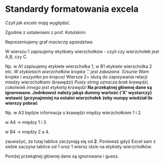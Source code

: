 # Standardy formatowania excela

*Czyli jak excele mają wyglądać.*

Zgodnie z ustaleniami z prof. Kotulskim:

Reprezentujemy graf *macierzą sąsiedztwa.*

W wierszu 1 zapisujemy ekytkiety wierzchołków - czyli czy wierzchołek jest A,B, czy C.

Np. w A1 zapisujemy etykiete wierzchołka 1, w B1 etykiete wierzcholka 2 etc.
*W etykietach wierzchołków kropka '.' jest zakazana. (Usunie Wam kropke i wszystko po kropce)*
Wiersze 2+ służą do zapisywania relacji miedzy wierzchołkami (krawędzi)
*Pusty string oznacza brak krawędzi, cokolwiek innego jest etykietą krawędzi*
**Na przekątnej głównej dane są ignorowane. Jednkowoż należy jakąś dummy wartość ('X' wystarczy) wstawić (przynajmniej na ostatni wierzchołek żeby numpy wiedział ile wierszy pobrać**

Np. w A3 będzie informacja o krawędzi między wierzchołkiem 1 i 2.

w A4 -> między 1 i 3

w B4 -> między 2 a 4.

zauważyć, że tutaj tablice zaczynają się od **2**. Ponieważ gdyż Excel sam z siebie zaczyna tablice od 1 *oraz* 1 wiersz idzie na etykiety wierzchołków.

Poniżej przekątnej głównej dane są ignorowane i guess.
